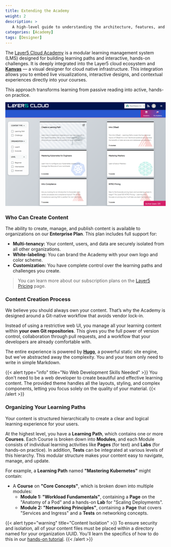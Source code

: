 ```yaml
---
title: Extending the Academy
weight: 2
description: >
   A high-level guide to understanding the architecture, features, and workflow for creating custom content on the Layer5 Academy platform.
categories: [Academy]
tags: [Designer]
---
```


The [Layer5 Cloud Academy](https://cloud.layer5.io/academy/content) is a modular learning management system (LMS) designed for building learning paths and interactive, hands-on challenges. It is deeply integrated into the Layer5 cloud ecosystem and **[Kanvas](https://kanvas.new/)** — a visual designer for cloud native infrastructure. This integration allows you to embed live visualizations, interactive designs, and contextual experiences directly into your courses.

This approach transforms learning from passive reading into active, hands-on practice.

![Example of Academy](./images/overview.png)

### Who Can Create Content

The ability to create, manage, and publish content is available to organizations on our **Enterprise Plan**. This plan includes full support for:

  - **Multi-tenancy:** Your content, users, and data are securely isolated from all other organizations.
  - **White-labeling:** You can brand the Academy with your own logo and color scheme.
  - **Customization:** You have complete control over the learning paths and challenges you create.

> You can learn more about our subscription plans on the [Layer5 Pricing](https://layer5.io/pricing) page.

### Content Creation Process

We believe you should always own your content. That’s why the Academy is designed around a Git-native workflow that avoids vendor lock-in.

Instead of using a restrictive web UI, you manage all your learning content within **your own Git repositories**. This gives you the full power of version control, collaboration through pull requests, and a workflow that your developers are already comfortable with. 

The entire experience is powered by **[Hugo](https://gohugo.io/)**, a powerful static site engine, but we've abstracted away the complexity. You and your team only need to write in simple Markdown.

{{< alert type="info" title="No Web Development Skills Needed" >}}
You don't need to be a web developer to create beautiful and effective learning content. The provided theme handles all the layouts, styling, and complex components, letting you focus solely on the quality of your material.
{{< /alert >}}

### Organizing Your Learning Paths

Your content is structured hierarchically to create a clear and logical learning experience for your users.

At the highest level, you have a **Learning Path**, which contains one or more **Courses**. Each Course is broken down into **Modules**, and each Module consists of individual learning activities like **Pages** (for text) and **Labs** (for hands-on practice). In addition, **Tests** can be integrated at various levels of this hierarchy. This modular structure makes your content easy to navigate, manage, and update.

For example, a **Learning Path** named **"Mastering Kubernetes"** might contain:
  * A **Course** on **"Core Concepts"**, which is broken down into multiple modules:
      * **Module 1: "Workload Fundamentals"**, containing a **Page** on the "Anatomy of a Pod" and a hands-on **Lab** for "Scaling Deployments".
      * **Module 2: "Networking Principles"**, containing a **Page** that covers "Services and Ingress" and a **Tests** on networking concepts.

{{< alert type="warning" title="Content Isolation" >}}
To ensure security and isolation, all of your content files must be placed within a directory named for your organization UUID. You'll learn the specifics of how to do this in our [hands-on tutorial](/cloud/academy/creating-your-learning-path/).
{{< /alert >}}